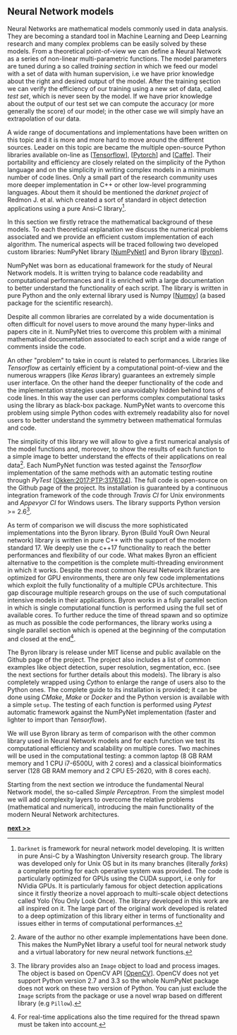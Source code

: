 ## Neural Network models

Neural Networks are mathematical models commonly used in data analysis.
They are becoming a standard tool in Machine Learning and Deep Learning research and many complex problems can be easily solved by these models.
From a theoretical point-of-view we can define a Neural Network as a series of non-linear multi-parametric functions.
The model parameters are tuned during a so called *training section* in which we feed our model with a set of data with human supervision, i.e we have prior knowledge about the right and desired output of the model.
After the training section we can verify the efficiency of our training using a new set of data, called *test set*, which is never seen by the model.
If we have prior knowledge about the output of our test set we can compute the accuracy (or more generally the score) of our model; in the other case we will simply have an extrapolation of our data.

A wide range of documentations and implementations have been written on this topic and it is more and more hard to move around the different sources.
Leader on this topic are became the multiple open-source Python libraries available on-line as [[Tensorflow](http://tensorflow.org/)], [[Pytorch](http://tensorflow.org/)] and [[Caffe](http://doi.acm.org/10.1145/2647868.2654889)].
Their portability and efficiency are closely related on the simplicity of the Python language and on the simplicity in writing complex models in a minimum number of code lines.
Only a small part of the research community uses more deeper implementation in C++ or other low-level programming languages.
About them it should be mentioned the *darknet project* of Redmon J. et al. which created a sort of standard in object detection applications using a pure Ansi-C library[^1].


In this section we firstly retrace the mathematical background of these models.
To each theoretical explanation we discuss the numerical problems associated and we provide an efficient custom implementation of each algorithm.
The numerical aspects will be traced following two developed custom libraries: NumPyNet library [[NumPyNet](https://github.com/Nico-Curti/NumPyNet)] and Byron library [[Byron](https://github.com/Nico-Curti/Byron)].

NumPyNet was born as educational framework for the study of Neural Network models.
It is written trying to balance code readability and computational performances and it is enriched with a large documentation to better understand the functionality of each script.
The library is written in pure Python and the only external library used is Numpy [[Numpy](http://www.numpy.org/)]  (a based package for the scientific research).

Despite all common libraries are correlated by a wide documentation is often difficult for novel users to move around the many hyper-links and papers cite in it.
NumPyNet tries to overcome this problem with a minimal mathematical documentation associated to each script and a wide range of comments inside the code.

An other "problem" to take in count is related to performances.
Libraries like *Tensorflow* as certainly efficient by a computational point-of-view and the numerous wrappers (like *Keras* library) guarantees an extremely simple user interface.
On the other hand the deeper functionality of the code and the implementation strategies used are unavoidably hidden behind tons of code lines.
In this way the user can performs complex computational tasks using the library as black-box package.
NumPyNet wants to overcome this problem using simple Python codes with extremely readability also for novel users to better understand the symmetry between mathematical formulas and code.

The simplicity of this library we will allow to give a first numerical analysis of the model functions and, moreover, to show the results of each function to a simple image to better understand the effects of their applications on real data[^2].
Each NumPyNet function was tested against the *Tensorflow* implementation of the same methods with an automatic testing routine through *PyTest* [[Okken:2017:PTP:3176124](https://docs.pytest.org/en/latest/)].
The full code is open-source on the Github page of the project.
Its installation is guaranteed by a continuous integration framework of the code through *Travis CI* for Unix environments and *Appevyor CI* for Windows users.
The library supports Python version >= 2.6[^3].

As term of comparison we will discuss the more sophisticated implementations into the Byron library.
Byron (Build YouR Own Neural network) library is written in pure C++ with the support of the modern standard 17.
We deeply use the c++17 functionality to reach the better performances and flexibility of our code.
What makes Byron an efficient alternative to the competition is the complete multi-threading environment in which it works.
Despite the most common Neural Network libraries are optimized for GPU environments, there are only few code implementations which exploit the fully functionality of a multiple CPUs architecture.
This gap discourage multiple research groups on the use of such computational intensive models in their applications.
Byron works in a fully parallel section in which is single computational function is performed using the full set of available cores.
To further reduce the time of thread spawn and so optimize as much as possible the code performances, the library works using a single parallel section which is opened at the beginning of the computation and closed at the end[^4].

The Byron library is release under MIT license and public available on the Github page of the project.
The project also includes a list of common examples like object detection, super resolution, segmentation, ecc. (see the next sections for further details about this models).
The library is also completely wrapped using *Cython* to enlarge the range of users also to the Python ones.
The complete guide to its installation is provided; it can be done using *CMake*, *Make* or *Docker* and the Python version is available with a simple `setup`.
The testing of each function is performed using *Pytest* automatic framework against the NumPyNet implementation (faster and lighter to import than *Tensorflow*).

We will use Byron library as term of comparison with the other common library used in Neural Network models and for each function we test its computational efficiency and scalability on multiple cores.
Two machines will be used in the computational testing: a common laptop (8 GB RAM memory and 1 CPU i7-6500U, with 2 cores) and a classical bioinformatics server (128 GB RAM memory and 2 CPU E5-2620, with 8 cores each).

Starting from the next section we introduce the fundamental Neural Network model, the so-called *Simple Perceptron*.
From the simplest model we will add complexity layers to overcome the relative problems (mathematical and numerical), introducing the main functionality of the modern Neural Network architectures.

[^1]: `Darknet` is framework for neural network model developing.
  It is written in pure Ansi-C by a Washington University research group.
  The library was developed only for Unix OS but in its many branches (literally *forks*) a complete porting for each operative system was provided.
  The code is particularly optimized for GPUs using the CUDA support, i.e only for NVidia GPUs.
  It is particularly famous for object detection applications since it firstly theorize a novel approach to multi-scale object detections called Yolo (You Only Look Once).
  The library developed in this work are all inspired on it.
  The large part of the original work developed is related to a deep optimization of this library either in terms of functionality and issues either in terms of computational performances.

[^2]: Aware of the author no other example implementations have been done.
  This makes the NumPyNet library a useful tool for neural network study and a virtual laboratory for new neural network functions.

[^3]: The library provides also an `Image` object to load and process images.
  The object is based on OpenCV API [[OpenCV](https://github.com/opencv/opencv)].
  OpenCV does not yet support Python version 2.7 and 3.3 so the whole NumPyNet package does not work on these two version of Python.
  You can just exclude the `Image` scripts from the package or use a novel wrap based on different library (e.g `Pillow`).

[^4]: For real-time applications also the time required for the thread spawn must be taken into account.


[**next >>**](./Perceptron.md)
